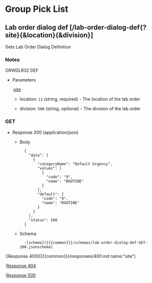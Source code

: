 # Group Pick List

## Lab order dialog def [/lab-order-dialog-def{?site}{&location}{&division}]

Gets Lab Order Dialog Definition

### Notes

ORWDLR32 DEF

+ Parameters

    :[site]({{{common}}}/parameters/site.md)

    + location: `11` (string, required) - The location of the lab order

    + division: `500` (string, optional) - The division of the lab order

### GET

+ Response 200 (application/json)

    + Body

            {
              "data": [
                {
                  "categoryName": "Default Urgency",
                  "values": [
                    {
                      "code": "9",
                      "name": "ROUTINE"
                    }
                  ],
                  "default": {
                    "code": "9",
                    "name": "ROUTINE"
                  }
                }
              ],
              "status": 200
            }

    + Schema

            :[schema]({{{common}}}/schemas/lab-order-dialog-def-GET-200.jsonschema)

:[Response 400]({{{common}}}/responses/400.md name:"site")

:[Response 404]({{{common}}}/responses/404.md)

:[Response 500]({{{common}}}/responses/500.md)


